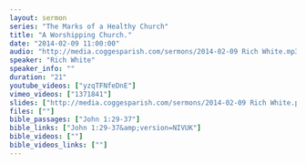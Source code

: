 ```yaml
---
layout: sermon
series: "The Marks of a Healthy Church"
title: "A Worshipping Church."
date: "2014-02-09 11:00:00"
audio: "http://media.coggesparish.com/sermons/2014-02-09 Rich White.mp3"
speaker: "Rich White"
speaker_info: ""
duration: "21"
youtube_videos: ["yzqTFNfeDnE"]
vimeo_videos: ["1371841"]
slides: ["http://media.coggesparish.com/sermons/2014-02-09 Rich White.pdf"]
files: [""]
bible_passages: ["John 1:29-37"]
bible_links: ["John 1:29-37&amp;version=NIVUK"]
bible_videos: [""]
bible_videos_links: [""]
---
```

